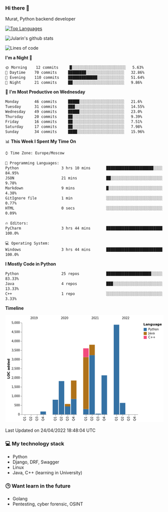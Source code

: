 ### Hi there 👋

Murat, Python backend developer

[![Top Languages](https://github-readme-stats.vercel.app/api/top-langs/?username=Jularin&layout=compact)]()

![Jularin's github stats](https://github-readme-stats.vercel.app/api?username=Jularin&show_icons=true&include_all_commits=true&count_private=true)

<!--START_SECTION:waka-->
![Lines of code](https://img.shields.io/badge/From%20Hello%20World%20I%27ve%20Written-20%20Thousand%20lines%20of%20code-blue)

**I'm a Night 🦉** 

```text
🌞 Morning    12 commits     █░░░░░░░░░░░░░░░░░░░░░░░░   5.63% 
🌆 Daytime    70 commits     ████████░░░░░░░░░░░░░░░░░   32.86% 
🌃 Evening    110 commits    █████████████░░░░░░░░░░░░   51.64% 
🌙 Night      21 commits     ██░░░░░░░░░░░░░░░░░░░░░░░   9.86%

```
📅 **I'm Most Productive on Wednesday** 

```text
Monday       46 commits     █████░░░░░░░░░░░░░░░░░░░░   21.6% 
Tuesday      31 commits     ███░░░░░░░░░░░░░░░░░░░░░░   14.55% 
Wednesday    49 commits     █████░░░░░░░░░░░░░░░░░░░░   23.0% 
Thursday     20 commits     ██░░░░░░░░░░░░░░░░░░░░░░░   9.39% 
Friday       16 commits     ██░░░░░░░░░░░░░░░░░░░░░░░   7.51% 
Saturday     17 commits     ██░░░░░░░░░░░░░░░░░░░░░░░   7.98% 
Sunday       34 commits     ████░░░░░░░░░░░░░░░░░░░░░   15.96%

```


📊 **This Week I Spent My Time On** 

```text
⌚︎ Time Zone: Europe/Moscow

💬 Programming Languages: 
Python                   3 hrs 10 mins       █████████████████████░░░░   84.95% 
JSON                     21 mins             ██░░░░░░░░░░░░░░░░░░░░░░░   9.78% 
Markdown                 9 mins              █░░░░░░░░░░░░░░░░░░░░░░░░   4.38% 
GitIgnore file           1 min               ░░░░░░░░░░░░░░░░░░░░░░░░░   0.77% 
HTML                     0 secs              ░░░░░░░░░░░░░░░░░░░░░░░░░   0.09%

🔥 Editors: 
PyCharm                  3 hrs 44 mins       █████████████████████████   100.0%

💻 Operating System: 
Windows                  3 hrs 44 mins       █████████████████████████   100.0%

```

**I Mostly Code in Python** 

```text
Python                   25 repos            ████████████████████░░░░░   83.33% 
Java                     4 repos             ███░░░░░░░░░░░░░░░░░░░░░░   13.33% 
C++                      1 repo              ░░░░░░░░░░░░░░░░░░░░░░░░░   3.33%

```


**Timeline**

![Chart not found](https://raw.githubusercontent.com/Jularin/Jularin/main/charts/bar_graph.png) 


 Last Updated on 24/04/2022 18:48:04 UTC
<!--END_SECTION:waka-->

### 💻 My technology stack
 - Python
 - Django, DRF, Swagger
 - Linux 
 - Java, C++ (learning in University)

### 🕒 Want learn in the future
 - Golang
 - Pentesting, cyber forensic, OSINT
